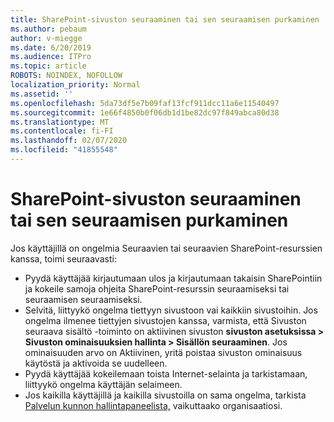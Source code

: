 ```yaml
---
title: SharePoint-sivuston seuraaminen tai sen seuraamisen purkaminen
ms.author: pebaum
author: v-miegge
ms.date: 6/20/2019
ms.audience: ITPro
ms.topic: article
ROBOTS: NOINDEX, NOFOLLOW
localization_priority: Normal
ms.assetid: ''
ms.openlocfilehash: 5da73df5e7b09faf13fcf911dcc11a6e11540497
ms.sourcegitcommit: 1e66f4850b0f06db1d1be82dc97f849abca80d38
ms.translationtype: MT
ms.contentlocale: fi-FI
ms.lasthandoff: 02/07/2020
ms.locfileid: "41855548"
---
```

# <a name="follow-or-un-follow-a-sharepoint-site"></a>SharePoint-sivuston seuraaminen tai sen seuraamisen purkaminen

Jos käyttäjillä on ongelmia Seuraavien tai seuraavien SharePoint-resurssien kanssa, toimi seuraavasti:

* Pyydä käyttäjää kirjautumaan ulos ja kirjautumaan takaisin SharePointiin ja kokeile samoja ohjeita SharePoint-resurssin seuraamiseksi tai seuraamisen seuraamiseksi.
* Selvitä, liittyykö ongelma tiettyyn sivustoon vai kaikkiin sivustoihin. Jos ongelma ilmenee tiettyjen sivustojen kanssa, varmista, että Sivuston seuraava sisältö -toiminto on aktiivinen sivuston **sivuston asetuksissa > Sivuston ominaisuuksien hallinta > Sisällön seuraaminen**. Jos ominaisuuden arvo on Aktiivinen, yritä poistaa sivuston ominaisuus käytöstä ja aktivoida se uudelleen.
* Pyydä käyttäjää kokeilemaan toista Internet-selainta ja tarkistamaan, liittyykö ongelma käyttäjän selaimeen.
* Jos kaikilla käyttäjillä ja kaikilla sivustoilla on sama ongelma, tarkista [Palvelun kunnon hallintapaneelista,](https://admin.microsoft.com/AdminPortal/Home#/servicehealth) vaikuttaako organisaatiosi.
